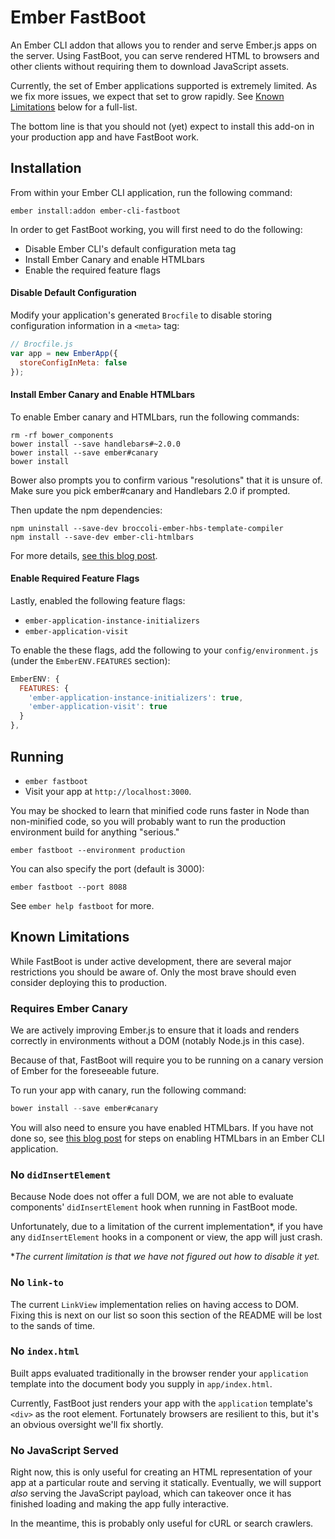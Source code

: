 # Ember FastBoot

An Ember CLI addon that allows you to render and serve Ember.js apps on
the server. Using FastBoot, you can serve rendered HTML to browsers and
other clients without requiring them to download JavaScript assets.

Currently, the set of Ember applications supported is extremely limited.
As we fix more issues, we expect that set to grow rapidly. See [Known
Limitations](#known-limitations) below for a full-list.

The bottom line is that you should not (yet) expect to install this add-on in
your production app and have FastBoot work.

## Installation

From within your Ember CLI application, run the following command:

```
ember install:addon ember-cli-fastboot
```

In order to get FastBoot working, you will first need to do the
following:

* Disable Ember CLI's default configuration meta tag
* Install Ember Canary and enable HTMLbars
* Enable the required feature flags

#### Disable Default Configuration

Modify your application's generated `Brocfile` to disable storing
configuration information in a `<meta>` tag:

```js
// Brocfile.js
var app = new EmberApp({
  storeConfigInMeta: false
});
```

#### Install Ember Canary and Enable HTMLbars

To enable Ember canary and HTMLbars, run the following commands:

```
rm -rf bower_components
bower install --save handlebars#~2.0.0
bower install --save ember#canary
bower install
```

Bower also prompts you to confirm various "resolutions" that it is
unsure of. Make sure you pick ember#canary and Handlebars 2.0 if
prompted.

Then update the npm dependencies:

```
npm uninstall --save-dev broccoli-ember-hbs-template-compiler
npm install --save-dev ember-cli-htmlbars
```

For more details, [see this blog
post](http://reefpoints.dockyard.com/2014/11/30/htmlbars_calling_all_testers.html).

#### Enable Required Feature Flags

Lastly, enabled the following feature flags:

* `ember-application-instance-initializers`
* `ember-application-visit`

To enable the these flags, add the following to your
`config/environment.js` (under the `EmberENV.FEATURES` section):

```js
EmberENV: {
  FEATURES: {
    'ember-application-instance-initializers': true,
    'ember-application-visit': true
  }
},
```

## Running

* `ember fastboot`
* Visit your app at `http://localhost:3000`.

You may be shocked to learn that minified code runs faster in Node than
non-minified code, so you will probably want to run the production
environment build for anything "serious."

```
ember fastboot --environment production
```

You can also specify the port (default is 3000):

```
ember fastboot --port 8088
```

See `ember help fastboot` for more.

## Known Limitations

While FastBoot is under active development, there are several major
restrictions you should be aware of. Only the most brave should even
consider deploying this to production.

### Requires Ember Canary

We are actively improving Ember.js to ensure that it loads and renders
correctly in environments without a DOM (notably Node.js in this case).

Because of that, FastBoot will require you to be running on a canary
version of Ember for the foreseeable future.

To run your app with canary, run the following command:

```js
bower install --save ember#canary
```

You will also need to ensure you have enabled HTMLbars. If you have not
done so, see [this blog post](http://reefpoints.dockyard.com/2014/11/30/htmlbars_calling_all_testers.html)
for steps on enabling HTMLbars in an Ember CLI application.

### No `didInsertElement`

Because Node does not offer a full DOM, we are not able to evaluate
components' `didInsertElement` hook when running in FastBoot mode.

Unfortunately, due to a limitation of the current implementation\*,
if you have any `didInsertElement` hooks in a component or view, the app
will just crash.

\*_The current limitation is that we have not figured out how to disable it yet._

### No `link-to`

The current `LinkView` implementation relies on having access to DOM.
Fixing this is next on our list so soon this section of the README will
be lost to the sands of time.

### No `index.html`

Built apps evaluated traditionally in the browser render your
`application` template into the document body you supply in
`app/index.html`.

Currently, FastBoot just renders your app with the `application`
template's `<div>` as the root element. Fortunately browsers are
resilient to this, but it's an obvious oversight we'll fix shortly.

### No JavaScript Served

Right now, this is only useful for creating an HTML representation of
your app at a particular route and serving it statically. Eventually, we
will support *also* serving the JavaScript payload, which can takeover
once it has finished loading and making the app fully interactive.

In the meantime, this is probably only useful for cURL or search
crawlers.
